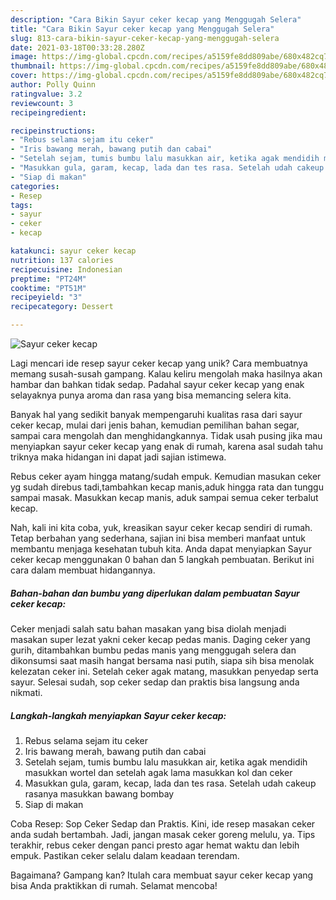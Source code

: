 ```yaml
---
description: "Cara Bikin Sayur ceker kecap yang Menggugah Selera"
title: "Cara Bikin Sayur ceker kecap yang Menggugah Selera"
slug: 813-cara-bikin-sayur-ceker-kecap-yang-menggugah-selera
date: 2021-03-18T00:33:28.280Z
image: https://img-global.cpcdn.com/recipes/a5159fe8dd809abe/680x482cq70/sayur-ceker-kecap-foto-resep-utama.jpg
thumbnail: https://img-global.cpcdn.com/recipes/a5159fe8dd809abe/680x482cq70/sayur-ceker-kecap-foto-resep-utama.jpg
cover: https://img-global.cpcdn.com/recipes/a5159fe8dd809abe/680x482cq70/sayur-ceker-kecap-foto-resep-utama.jpg
author: Polly Quinn
ratingvalue: 3.2
reviewcount: 3
recipeingredient:

recipeinstructions:
- "Rebus selama sejam itu ceker"
- "Iris bawang merah, bawang putih dan cabai"
- "Setelah sejam, tumis bumbu lalu masukkan air, ketika agak mendidih masukkan wortel dan setelah agak lama masukkan kol dan ceker"
- "Masukkan gula, garam, kecap, lada dan tes rasa. Setelah udah cakeup rasanya masukkan bawang bombay"
- "Siap di makan"
categories:
- Resep
tags:
- sayur
- ceker
- kecap

katakunci: sayur ceker kecap 
nutrition: 137 calories
recipecuisine: Indonesian
preptime: "PT24M"
cooktime: "PT51M"
recipeyield: "3"
recipecategory: Dessert

---
```



![Sayur ceker kecap](https://img-global.cpcdn.com/recipes/a5159fe8dd809abe/680x482cq70/sayur-ceker-kecap-foto-resep-utama.jpg)

Lagi mencari ide resep sayur ceker kecap yang unik? Cara membuatnya memang susah-susah gampang. Kalau keliru mengolah maka hasilnya akan hambar dan bahkan tidak sedap. Padahal sayur ceker kecap yang enak selayaknya punya aroma dan rasa yang bisa memancing selera kita.

Banyak hal yang sedikit banyak mempengaruhi kualitas rasa dari sayur ceker kecap, mulai dari jenis bahan, kemudian pemilihan bahan segar, sampai cara mengolah dan menghidangkannya. Tidak usah pusing jika mau menyiapkan sayur ceker kecap yang enak di rumah, karena asal sudah tahu triknya maka hidangan ini dapat jadi sajian istimewa.

Rebus ceker ayam hingga matang/sudah empuk. Kemudian masukan ceker yg sudah direbus tadi,tambahkan kecap manis,aduk hingga rata dan tunggu sampai masak. Masukkan kecap manis, aduk sampai semua ceker terbalut kecap.


Nah, kali ini kita coba, yuk, kreasikan sayur ceker kecap sendiri di rumah. Tetap berbahan yang sederhana, sajian ini bisa memberi manfaat untuk membantu menjaga kesehatan tubuh kita. Anda dapat menyiapkan Sayur ceker kecap menggunakan 0 bahan dan 5 langkah pembuatan. Berikut ini cara dalam membuat hidangannya.

<!--inarticleads1-->

##### Bahan-bahan dan bumbu yang diperlukan dalam pembuatan Sayur ceker kecap:



Ceker menjadi salah satu bahan masakan yang bisa diolah menjadi masakan super lezat yakni ceker kecap pedas manis. Daging ceker yang gurih, ditambahkan bumbu pedas manis yang menggugah selera dan dikonsumsi saat masih hangat bersama nasi putih, siapa sih bisa menolak kelezatan ceker ini. Setelah ceker agak matang, masukkan penyedap serta sayur. Selesai sudah, sop ceker sedap dan praktis bisa langsung anda nikmati. 

<!--inarticleads2-->

##### Langkah-langkah menyiapkan Sayur ceker kecap:

1. Rebus selama sejam itu ceker
1. Iris bawang merah, bawang putih dan cabai
1. Setelah sejam, tumis bumbu lalu masukkan air, ketika agak mendidih masukkan wortel dan setelah agak lama masukkan kol dan ceker
1. Masukkan gula, garam, kecap, lada dan tes rasa. Setelah udah cakeup rasanya masukkan bawang bombay
1. Siap di makan


Coba Resep: Sop Ceker Sedap dan Praktis. Kini, ide resep masakan ceker anda sudah bertambah. Jadi, jangan masak ceker goreng melulu, ya. Tips terakhir, rebus ceker dengan panci presto agar hemat waktu dan lebih empuk. Pastikan ceker selalu dalam keadaan terendam. 

Bagaimana? Gampang kan? Itulah cara membuat sayur ceker kecap yang bisa Anda praktikkan di rumah. Selamat mencoba!

